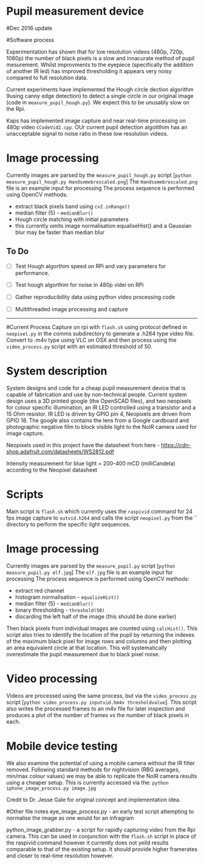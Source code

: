 # Pupil measurement device

#Dec 2016 update

#Software process

Experimentation has shown that for low resolution videos (480p, 720p, 1080p) the number of black pixels is a slow and innacurate method of pupil mesurement. Whilst improvments to the eyepiece (specifically the addition of another IR led) has improved thresholding it appears very noisy compared to full resolution data.

Current experiments have implemented the Hough circle dection algorithm 9using canny edge detection) to detect a single circle in our original image (code in `measure_pupil_hough.py`). We expect this to be unusably slow on the Rpi.

Kaps has implemented image capture and near real-time processing on 480p video `CCodeVid2.cpp`. OUr current pupil detection algotithim has an unacceptable signal to noise ratio in these low resolution videos. 

# Image processing
Currently images are parsed by the `measure_pupil_hough.py` script [`python measure_pupil_hough.py Handsomebroscaled.png`] 
The `Handsomebroscaled.png` file is an example input for processing
The process sequence is performed using OpenCV methods:
  - extract black pixels band using `cv2.inRange()`
  - median filter (5) - `medianBlur()`
  - Hough circle matching with initial parameters
  - this currently omits image normalisation equaliseHist() and a Gaussian blur may be faster than median blur


## To Do
 - [ ] Test Hough algorthim speed on RPi and vary parameters for performance.
 - [ ] Test hough algorthim for noise in 480p videi on RPi
 - [ ] Gather reproducibility data using python video processing code
 - [ ] Multithreaded image processing and capture


--------

#Current Process
Capture on rpi with `flash.sh` using protocol defined in `neopixel.py` in the comms subdirectory to generate a .h264 type video file. Convert to .m4v type using VLC on OSX and then process using the `video_process.py` script with an estimated threshold of 50.

# System description
System designs and code for a cheap pupil measurement device that is capable of fabrication and use by non-technical people.
Current system design uses a 3D printed google (the OpenSCAD files), and two neopixels for colour specific illumination, an IR LED controlled using a transistor and a 15 Ohm resistor.  IR LED is driven by GPIO pin 4, Neopixels are driven from GPIO 18. The google also contains the lens from a Google cardboard and photographic negative film to block visible light to the NoIR camera used for image capture.

Neopixels used in this project have the datasheet from here - https://cdn-shop.adafruit.com/datasheets/WS2812.pdf

Intensity measurement for blue light = 200-400 mCD (milliCandela) according to the Neopixel datasheet


# Scripts
Main script is `flash.sh` which currently uses the `raspivid` command for 24 fps image capture to `outvid.h264` and calls the script `neopixel.py` from the `` directory to perform the specific light sequences. 

# Image processing
Currently images are parsed by the `measure_pupil.py` script [`python measure_pupil.py elf.jpg`] 
The `elf.jpg` file is an example input for processing
The process sequence is performed using OpenCV methods:
  - extract red channel
  - histogram normalisation - `equalizeHist()`
  - median filter (5) - `medianBlur()`
  - binary thresholding - `threshold(50)`
  - discarding the left half of the image (this should be done earlier)

Then black pixels from individual images are counted using `calcHist()`. This script also tries to identify the location of the pupil by returning the indexes of the maximum black pixel for image rows and columns and then plotting an area equivalent circle at that location. This will systematically overestimate the pupil measurement due to black pixel noise.

# Video processing
Videos are processed using the same process, but via the `video_process.py` script [`python video_process.py inputvid.hm4v thresholdvalue`]. This script also writes the processed frames to an m4v file for later inspection and produces a plot of the number of frames vs the number of black pixels in each.

# Mobile device testing
We also examine the potential of using a mobile camera without the IR filter removed. 
Following standard methods for nightvision (RBG averages, min/max colour values) we may be able to replicate the NoIR camera results using a cheaper setup. This is currently accessed via the:
`python iphone_image_process.py image.jpg`

Credit to Dr. Jesse Gale for original concept and implementation idea.

#Other file notes
eye_image_process.py - an early test script attempting to normalise the image as one would for an infragram

python_image_grabber.py - a script for rapidly capturing video from the Rpi camera. This can be used in conjunction with the `flash.sh` script in place of the raspivid command however it currently does not yeild results comparable to that of the existing setup. It should provide higher framerates and closer to real-time resolution however. 
